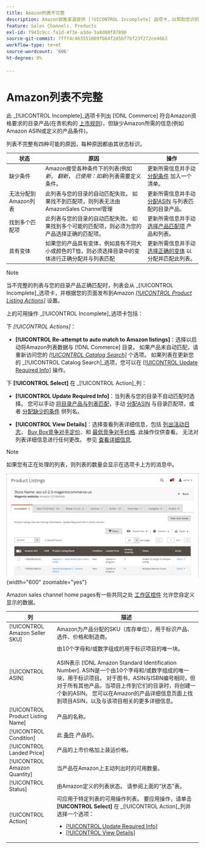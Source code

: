 ```yaml
---
title: Amazon列表不完整
description: Amazon销售渠道提供 [!UICONTROL Incomplete] 选项卡，以帮助您识别不完整的Amazon列表并满足其资格要求。
feature: Sales Channels, Products
exl-id: f943c9cc-fa1d-4f3e-a3de-3a8d00f87890
source-git-commit: 7fff4c463551089fb64f2d5bf7bf23f272ce4663
workflow-type: tm+mt
source-wordcount: '606'
ht-degree: 0%

---
```


# Amazon列表不完整

此 _[!UICONTROL Incomplete]_选项卡列出 [!DNL Commerce] 符合Amazon资格要求的目录产品(在贵机构的 [上市规则](./listing-rules.md))，但缺少Amazon所需的信息(例如Amazon ASIN或定义的产品条件)。

列表不完整有四种可能的原因，每种原因都由其状态标识。

| 状态 | 原因 | 操作 |
|------------------------------------|-------------------------------------------------------------------------------------------------------------------------------------------------------------------------------------------------|----------------------------------------------------------------------------------------------------------------------------------------------------------------------------------------------------------------|
| 缺少条件 | Amazon接受各种条件下的列表(例如 _新_， _翻新_， _已使用：如新_)列表需要定义条件。 | 更新所需信息并手动 [分配条件](./amazon-manually-update-incomplete-listing.md#update-required-info-missing-condition) 加入一个清单。 |
| 无法分配到Amazon列表 | 此列表与您的目录的自动匹配失败。 如果找不到匹配项，则列表无法由AmazonSales Channel管理 | 更新所需信息并手动 [分配ASIN](./amazon-manually-update-incomplete-listing.md#update-required-info-unable-to-assign-to-amazon-listing) 与列表匹配的目录产品。 |
| 找到多个匹配项 | 此列表与您的目录的自动匹配失败。 如果找到多个可能的匹配项，则必须为您的产品选择正确的匹配项。 | 更新所需信息并手动 [选择产品匹配项](./amazon-manually-update-incomplete-listing.md#update-required-info-multiple-matches-found) 产品和列表。 |
| 具有变体 | 如果您的产品具有变体，例如具有不同大小或颜色的T恤，则必须选择目录中的变体进行正确分配并与列表匹配 | 更新所需信息并手动 [选择正确的变体](./amazon-manually-update-incomplete-listing.md#update-required-info-has-variants) 以分配并匹配此列表。 |

>[!NOTE]
>当不完整的列表与您的目录产品正确匹配时，列表会从 _[!UICONTROL Incomplete]_选项卡，并根据您的页面发布到Amazon [_[!UICONTROL Product Listing Actions]_](./product-listing-actions.md) 设置。

上的可用操作 _[!UICONTROL Incomplete]_选项卡包括：

下 _[!UICONTROL Actions]_：

- **[!UICONTROL Re-attempt to auto match to Amazon listings]**：选择以启动将Amazon列表数据与 [!DNL Commerce] 目录。 如果产品未自动匹配，请重新访问您的 [_[!UICONTROL Catalog Search]_](./catalog-search.md) 个选项。 如果列表在更新您的 _[!UICONTROL Catalog Search]_选项，您可以在 [[!UICONTROL Update Required Info]](./amazon-manually-update-incomplete-listing.md#update-required-info-multiple-matches-found) 操作。

下 **[!UICONTROL Select]** 在 _[!UICONTROL Action]_列：

- **[!UICONTROL Update Required Info]**：当列表与您的目录不自动匹配时选择。 您可以手动 [将目录产品与列表匹配](./amazon-manually-update-incomplete-listing.md#update-required-info-multiple-matches-found)，手动 [分配ASIN](./amazon-manually-update-incomplete-listing.md#update-required-info-unable-to-assign-to-amazon-listing) 与目录匹配项，或者 [分配缺少的条件](./amazon-manually-update-incomplete-listing.md#update-required-info-missing-condition) 供列名。

- **[!UICONTROL View Details]**：选择查看列表详细信息，包括 [列出活动日志](./product-listing-details.md#listing-activity-log)， [Buy Box竞争对手定价](./product-listing-details.md#buy-box-competitor-pricing)、和 [最低竞争对手价格](./product-listing-details.md#lowest-competitor-pricing). 此操作仅供查看。 无法对列表详细信息进行任何更改。 参见 [查看详细信息](./product-listing-details.md).

>[!NOTE]
>
>如果您有正在处理的列表，则列表的数量会显示在选项卡上方的消息中。

![Amazon列表不完整](assets/amazon-incomplete-listings.png){width="600" zoomable="yes"}

Amazon sales channel home pages有一些共同之处 [工作区控件](./workspace-controls.md) 允许您自定义显示的数据。

| 列 | 描述 |
|-----------------------------------|------------------------------------------------------------------------------------------------------------------------------------------------------------------------------------------------------------------------------------------------------------------------------------------------------------------------------------------------------------------------------------------------------------------------------------------------------------------------------------------|
| [!UICONTROL Amazon Seller SKU] | Amazon为产品分配的SKU（库存单位），用于标识产品、选件、价格和制造商。 |
| [!UICONTROL ASIN] | 由10个字母和/或数字组成的用于标识项目的唯一块。<br><br>ASIN表示 [!DNL Amazon Standard Identification Number]. ASIN是一个由10个字母和/或数字组成的唯一块，用于标识项目。 对于图书，ASIN与ISBN编号相同，但对于所有其他产品，当项目上传到它们的目录时，将创建一个新的ASIN。 您可以在Amazon的产品详细信息页面上找到项目ASIN，以及与该项目相关的更多详细信息。 |
| [!UICONTROL Product Listing Name] | 产品的名称。 |
| [!UICONTROL Condition] | 此 [条件](./product-listing-condition.md) 产品的。 |
| [!UICONTROL Landed Price] | 产品的上市价格加上装运价格。 |
| [!UICONTROL Amazon Quantity] | 当产品在Amazon上主动列出时的可用数量。 |
| [!UICONTROL Status] | 由Amazon定义的列表状态。 请参阅上面的“状态”表。 |
| [!UICONTROL Action] | 可应用于特定列表的可用操作列表。 要应用操作，请单击 **[!UICONTROL Select]** 在 _[!UICONTROL Action]_列并选择一个选项：<ul><li>[[!UICONTROL Update Required Info]](./amazon-manually-update-incomplete-listing.md)</li><li>[[!UICONTROL View Details]](./product-listing-details.md)</li></ul> |
